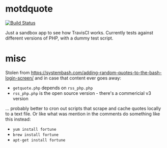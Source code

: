 # motdquote

[![Build Status](https://travis-ci.org/j-c-h-e-n-g/motdquote.png)](https://travis-ci.org/j-c-h-e-n-g/motdquote)

Just a sandbox app to see how TravisCI works. Currently tests against different versions of PHP, with a dummy test script.



# misc

Stolen from https://systembash.com/adding-random-quotes-to-the-bash-login-screen/ and in case that content ever goes away: 

- `getquote.php` depends on `rss_php.php`
- `rss_php.php` is the open source version - there's a commericial v3 version

... probably better to cron out scripts that scrape and cache quotes locally to a text file. Or like what was mention in the comments do something like this instead:

- `yum install fortune`
- `brew install fortune`
- `apt-get install fortune`

